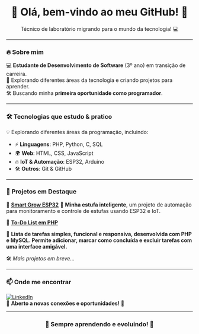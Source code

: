 <h1 align="center">👋 Olá, bem-vindo ao meu GitHub! 🚀</h1>

<p align="center">
  Técnico de laboratório migrando para o mundo da tecnologia! 💻  
</p>

---

### 🔥 Sobre mim  
💻 **Estudante de Desenvolvimento de Software** (3º ano) em transição de carreira.  
🚀 Explorando diferentes áreas da tecnologia e criando projetos para aprender.  
🛠️ Buscando minha **primeira oportunidade como programador**.  

---

### 🛠️ **Tecnologias que estudo & pratico**  
💡 Explorando diferentes áreas da programação, incluindo:  

- ⚡ **Linguagens**: PHP, Python, C, SQL 
- 🌍 **Web**: HTML, CSS, JavaScript
- 🔥 **IoT & Automação**: ESP32, Arduino  
- 🛠️ **Outros**: Git & GitHub  

---

### 🚀 **Projetos em Destaque**  

📌 **[Smart Grow ESP32](https://github.com/RTeixe0/Smart-Grow_ESP32)**
🔹 **Minha estufa inteligente**, um projeto de automação para monitoramento e controle de estufas usando ESP32 e IoT.  

📌 **[To-Do List em PHP](https://github.com/RTeixe0/todo-list)**


🔹 **Lista de tarefas simples, funcional e responsiva, desenvolvida com PHP e MySQL. Permite adicionar, marcar como concluída e excluir tarefas com uma interface amigável.**


🛠️ *Mais projetos em breve...*  


<!-- 
---

### 📊 Meu GitHub em Números  

<p align="center">
  <img width="400" src="https://github-readme-stats.vercel.app/api?username=RTeixe0&show_icons=true&theme=tokyonight&count_private=true">
  <img width="400" src="https://github-readme-streak-stats.herokuapp.com/?user=RTeixe0&theme=tokyonight">
</p>

<p align="center">
  <img width="400" src="https://github-profile-summary-cards.vercel.app/api/cards/repos-per-language?username=RTeixe0&theme=tokyonight">
  <img width="400" src="https://github-profile-summary-cards.vercel.app/api/cards/most-commit-language?username=RTeixe0&theme=tokyonight">
</p>

<p align="center">
  <img width="400" src="https://github-profile-summary-cards.vercel.app/api/cards/profile-details?username=RTeixe0&theme=tokyonight">
</p>

-->
---

### 📫 **Onde me encontrar**  

[![LinkedIn](https://img.shields.io/badge/LinkedIn-Perfil-blue?logo=linkedin)](https://www.linkedin.com/in/renan-teixeira-89b348150/)  
📌 **Aberto a novas conexões e oportunidades!** 🚀  

---

<h3 align="center">🚀 Sempre aprendendo e evoluindo! 🚀</h3>
